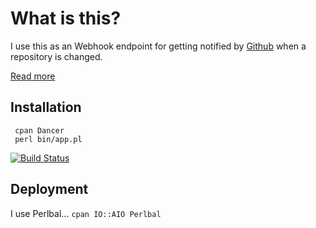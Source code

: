 # What is this?

I use this as an Webhook endpoint for getting notified by [Github](https://github.com/)
when a repository is changed.

[Read more](http://toke.de/blog/perl/2012/02/09/how-i-post/)

## Installation

     cpan Dancer
     perl bin/app.pl

[![Build Status](https://secure.travis-ci.org/toke/dancing-github-webhooks.png)](http://travis-ci.org/toke/dancing-github-webhooks)

## Deployment
I use Perlbal...
`cpan IO::AIO Perlbal`

